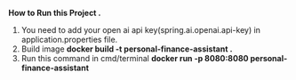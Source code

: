 **How to Run this Project .**

1. You need to add your open ai api key(spring.ai.openai.api-key)  in application.properties file.
2. Build image
**docker build -t personal-finance-assistant .**
3. Run this command in cmd/terminal 
**docker run -p 8080:8080 personal-finance-assistant**
